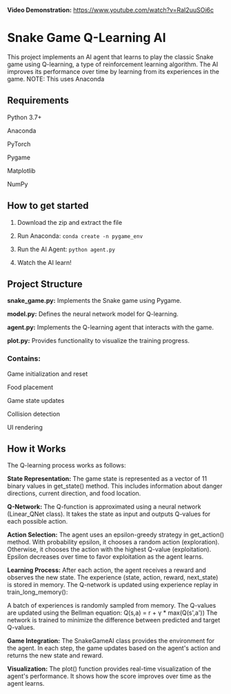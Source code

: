 **Video Demonstration:**
https://www.youtube.com/watch?v=RaI2uuSOi6c


# Snake Game Q-Learning AI
This project implements an AI agent that learns to play the classic Snake game using Q-learning, a type of reinforcement learning algorithm. The AI improves its performance over time by learning from its experiences in the game. NOTE: This uses Anaconda

## Requirements

Python 3.7+

Anaconda

PyTorch

Pygame

Matplotlib

NumPy


## How to get started
1) Download the zip and extract the file

2) Run Anaconda:
`conda create -n pygame_env`

3) Run the AI Agent:
`python agent.py`

4) Watch the AI learn!

## Project Structure

**snake_game.py:** Implements the Snake game using Pygame.

**model.py:** Defines the neural network model for Q-learning.

**agent.py:** Implements the Q-learning agent that interacts with the game.

**plot.py:** Provides functionality to visualize the training progress.


### Contains:

Game initialization and reset

Food placement

Game state updates

Collision detection

UI rendering


## How it Works

The Q-learning process works as follows:

**State Representation:**
The game state is represented as a vector of 11 binary values in get_state() method.
This includes information about danger directions, current direction, and food location.


**Q-Network:**
The Q-function is approximated using a neural network (Linear_QNet class).
It takes the state as input and outputs Q-values for each possible action.


**Action Selection:**
The agent uses an epsilon-greedy strategy in get_action() method.
With probability epsilon, it chooses a random action (exploration).
Otherwise, it chooses the action with the highest Q-value (exploitation).
Epsilon decreases over time to favor exploitation as the agent learns.


**Learning Process:**
After each action, the agent receives a reward and observes the new state.
The experience (state, action, reward, next_state) is stored in memory.
The Q-network is updated using experience replay in train_long_memory():

A batch of experiences is randomly sampled from memory.
The Q-values are updated using the Bellman equation:
Q(s,a) = r + γ * max(Q(s',a'))
The network is trained to minimize the difference between predicted and target Q-values.


**Game Integration:**
The SnakeGameAI class provides the environment for the agent.
In each step, the game updates based on the agent's action and returns the new state and reward.


**Visualization:**
The plot() function provides real-time visualization of the agent's performance.
It shows how the score improves over time as the agent learns.



